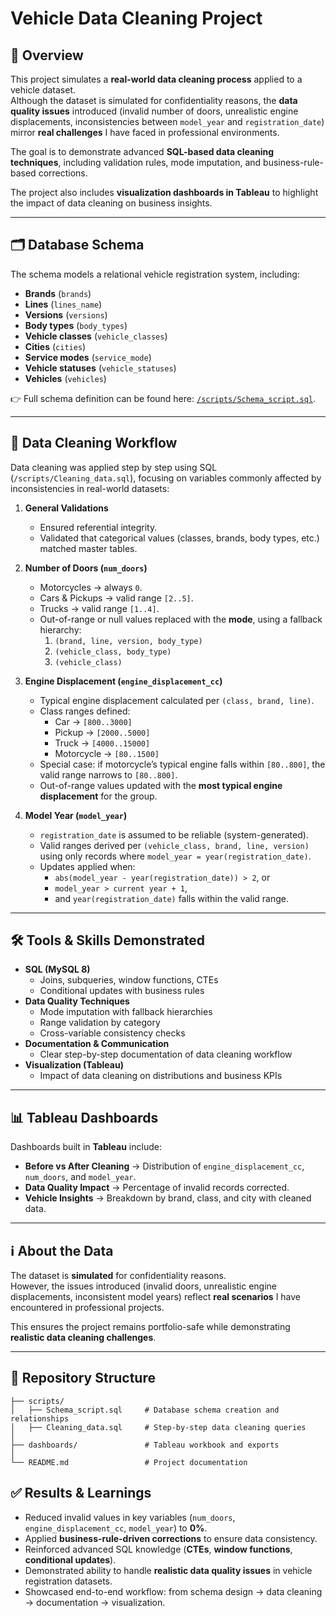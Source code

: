 # Vehicle Data Cleaning Project

## 📌 Overview  
This project simulates a **real-world data cleaning process** applied to a vehicle dataset.  
Although the dataset is simulated for confidentiality reasons, the **data quality issues** introduced (invalid number of doors, unrealistic engine displacements, inconsistencies between `model_year` and `registration_date`) mirror **real challenges** I have faced in professional environments.  

The goal is to demonstrate advanced **SQL-based data cleaning techniques**, including validation rules, mode imputation, and business-rule-based corrections.  

The project also includes **visualization dashboards in Tableau** to highlight the impact of data cleaning on business insights.  

---

## 🗂 Database Schema  
The schema models a relational vehicle registration system, including:  

- **Brands** (`brands`)  
- **Lines** (`lines_name`)  
- **Versions** (`versions`)  
- **Body types** (`body_types`)  
- **Vehicle classes** (`vehicle_classes`)  
- **Cities** (`cities`)  
- **Service modes** (`service_mode`)  
- **Vehicle statuses** (`vehicle_statuses`)  
- **Vehicles** (`vehicles`)  

👉 Full schema definition can be found here: [`/scripts/Schema_script.sql`](./scripts/Schema_script.sql).  

---

## 🧹 Data Cleaning Workflow  

Data cleaning was applied step by step using SQL (`/scripts/Cleaning_data.sql`), focusing on variables commonly affected by inconsistencies in real-world datasets:  

1. **General Validations**  
   - Ensured referential integrity.  
   - Validated that categorical values (classes, brands, body types, etc.) matched master tables.  

2. **Number of Doors (`num_doors`)**  
   - Motorcycles → always `0`.  
   - Cars & Pickups → valid range `[2..5]`.  
   - Trucks → valid range `[1..4]`.  
   - Out-of-range or null values replaced with the **mode**, using a fallback hierarchy:  
     1. `(brand, line, version, body_type)`  
     2. `(vehicle_class, body_type)`  
     3. `(vehicle_class)`  

3. **Engine Displacement (`engine_displacement_cc`)**  
   - Typical engine displacement calculated per `(class, brand, line)`.  
   - Class ranges defined:  
     - Car → `[800..3000]`  
     - Pickup → `[2000..5000]`  
     - Truck → `[4000..15000]`  
     - Motorcycle → `[80..1500]`  
   - Special case: if motorcycle’s typical engine falls within `[80..800]`, the valid range narrows to `[80..800]`.  
   - Out-of-range values updated with the **most typical engine displacement** for the group.  

4. **Model Year (`model_year`)**  
   - `registration_date` is assumed to be reliable (system-generated).  
   - Valid ranges derived per `(vehicle_class, brand, line, version)` using only records where `model_year = year(registration_date)`.  
   - Updates applied when:  
     - `abs(model_year - year(registration_date)) > 2`, or  
     - `model_year > current year + 1`,  
     - and `year(registration_date)` falls within the valid range.  

---

## 🛠 Tools & Skills Demonstrated  

- **SQL (MySQL 8)**  
  - Joins, subqueries, window functions, CTEs  
  - Conditional updates with business rules  
- **Data Quality Techniques**  
  - Mode imputation with fallback hierarchies  
  - Range validation by category  
  - Cross-variable consistency checks  
- **Documentation & Communication**  
  - Clear step-by-step documentation of data cleaning workflow  
- **Visualization (Tableau)**  
  - Impact of data cleaning on distributions and business KPIs  

---

## 📊 Tableau Dashboards  

Dashboards built in **Tableau** include:  

- **Before vs After Cleaning** → Distribution of `engine_displacement_cc`, `num_doors`, and `model_year`.  
- **Data Quality Impact** → Percentage of invalid records corrected.  
- **Vehicle Insights** → Breakdown by brand, class, and city with cleaned data.  

---

## ℹ️ About the Data  

The dataset is **simulated** for confidentiality reasons.  
However, the issues introduced (invalid doors, unrealistic engine displacements, inconsistent model years) reflect **real scenarios** I have encountered in professional projects.  

This ensures the project remains portfolio-safe while demonstrating **realistic data cleaning challenges**.  

---

## 📂 Repository Structure  

```text
├── scripts/
│   ├── Schema_script.sql     # Database schema creation and relationships
│   ├── Cleaning_data.sql     # Step-by-step data cleaning queries
│
├── dashboards/               # Tableau workbook and exports
│
└── README.md                 # Project documentation
```

## ✅ Results & Learnings  

- Reduced invalid values in key variables (`num_doors`, `engine_displacement_cc`, `model_year`) to **0%**.  
- Applied **business-rule-driven corrections** to ensure data consistency.  
- Reinforced advanced SQL knowledge (**CTEs**, **window functions**, **conditional updates**).  
- Demonstrated ability to handle **realistic data quality issues** in vehicle registration datasets.  
- Showcased end-to-end workflow: from schema design → data cleaning → documentation → visualization.  
